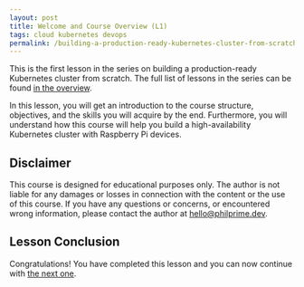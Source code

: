 ```yaml
---
layout: post
title: Welcome and Course Overview (L1)
tags: cloud kubernetes devops
permalink: /building-a-production-ready-kubernetes-cluster-from-scratch/lesson-1
---
```


This is the first lesson in the series on building a production-ready Kubernetes
cluster from scratch. The full list of lessons in the series can be found
[in the overview](/building-a-production-ready-kubernetes-cluster-from-scratch).

In this lesson, you will get an introduction to the course structure,
objectives, and the skills you will acquire by the end. Furthermore, you will
understand how this course will help you build a high-availability Kubernetes
cluster with Raspberry Pi devices.

## Disclaimer

This course is designed for educational purposes only. The author is not liable
for any damages or losses in connection with the content or the use of this
course. If you have any questions or concerns, or encountered wrong information,
please contact the author at [hello@philprime.dev](mailto:hello@phiprime.dev).

## Lesson Conclusion

<!-- TODO -->

Congratulations! You have completed this lesson and you can now continue with
[the next one](/building-a-production-ready-kubernetes-cluster-from-scratch/lesson-2).
